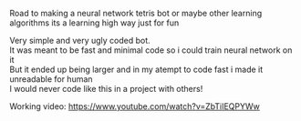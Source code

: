 Road to making a neural network tetris bot or maybe other learning algorithms its a learning high way just for fun

Very simple and very ugly coded bot.<br> 
It was meant to be fast and minimal code so i could train neural network on it<br>
But it ended up being larger and in my atempt to code fast i made it unreadable for human<br>
I would never code like this in a project with others!<br>

Working video: https://www.youtube.com/watch?v=ZbTiIEQPYWw 
